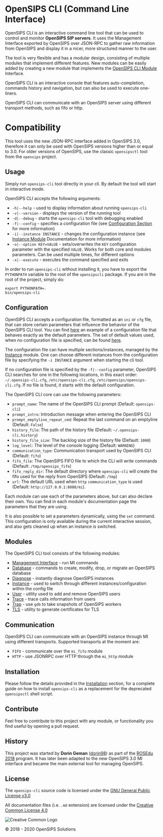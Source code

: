 # OpenSIPS CLI (Command Line Interface)

OpenSIPS CLI is an interactive command line tool that can be used to control
and monitor **OpenSIPS SIP servers**. It uses the Management Interface
exported by OpenSIPS over JSON-RPC to gather raw information from OpenSIPS and
display it in a nicer, more structured manner to the user.

The tool is very flexible and has a modular design, consisting of multiple
modules that implement different features. New modules can be easily added by
creating a new module that implements the [OpenSIPS CLI
Module](opensipscli/module.py) Interface.

OpenSIPS CLI is an interactive console that features auto-completion, commands
history and navigation, but can also be used to execute one-liners.

OpenSIPS CLI can communicate with an OpenSIPS server using different transport
methods, such as fifo or http.

# Compatibility

This tool uses the new JSON-RPC interface added in OpenSIPS 3.0, therefore
it can only be used with OpenSIPS versions higher than or equal to 3.0.  For older
versions of OpenSIPS, use the classic `opensipsctl` tool from the `opensips` project.

## Usage

Simply run `opensips-cli` tool directly in your cli.
By default the tool will start in interactive mode.

OpenSIPS CLI accepts the following arguments:
* `-h|--help` - used to display information about running `opensips-cli`
* `-v|--version` - displays the version of the running tool
* `-d|--debug` - starts the `opensips-cli` tool with debugging enabled
* `-f|--config` - specifies a configuration file (see [Configuration
Section](#configuration) for more information)
* `-i|--instance INSTANCE` - changes the configuration instance (see [Instance
Module](docs/modules/instance.md) Documentation for more information)
* `-o|--option KEY=VALUE` - sets/overwrites the `KEY` configuration parameter
with the specified `VALUE`. Works for both core and modules parameters. Can be
used multiple times, for different options
* `-x|--execute` - executes the command specified and exits

In order to run `opensips-cli` without installing it, you have to export the
`PYTHONPATH` variable to the root of the `opensipscli` package. If you are in
the root of the project, simply do:

```
export PYTHONPATH=.
bin/opensips-cli
```

## Configuration

OpenSIPS CLI accepts a configuration file, formatted as an `ini` or `cfg`
file, that can store certain parameters that influence the behavior of the
OpenSIPS CLI tool. You can find [here](etc/default.cfg) an example of a
configuration file that behaves exactly as the default parameters. The set of
default values used, when no configuration file is specified, can be found
[here](opensipscli/defaults.py).

The configuration file can have multiple sections/instances, managed by the
[Instance](docs/modules/instance.md) module. One can choose different
instances from the configuration file by specifying the `-i INSTANCE` argument
when starting the cli tool.

If no configuration file is specified by the `-f|--config` parameter, OpenSIPS
CLI searches for one in the following locations, in this exact order:
`~/.opensips-cli.cfg`, `/etc/opensips-cli.cfg`, `/etc/opensips/opensips-cli.cfg`. If no file is found, it starts with the default configuration.

The OpenSIPS CLI core can use the following parameters:

* `prompt_name`: The name of the OpenSIPS CLI prompt (Default: `opensips-cli`)
* `prompt_intro`: Introduction message when entering the OpenSIPS CLI
* `prompt_emptyline_repeat_cmd`: Repeat the last command on an emptyline (Default: `False`)
* `history_file`: The path of the history file (Default: `~/.opensips-cli.history`)
* `history_file_size`: The backlog size of the history file (Default: `1000`)
* `log_level`: The level of the console logging (Default: `WARNING`)
* `communication_type`: Communication transport used by OpenSIPS CLI (Default: `fifo`)
* `fifo_file`: The OpenSIPS FIFO file to which the CLI will write commands
(Default: `/tmp/opensips_fifo`)
* `fifo_reply_dir`: The default directory where `opensips-cli` will create the
fifo used for the reply from OpenSIPS (Default: `/tmp`)
* `url`: The default URL used when `http` `communication_type` is used
(Default: `http://127.0.0.1:8888/mi`).

Each module can use each of the parameters above, but can also declare their
own. You can find in each module's documentation page the parameters that they
are using.

It is also possible to set a parameters dynamically, using the `set` command.
This configuration is only available during the current interactive session,
and also gets cleaned up when an instance is switched.

## Modules

The OpenSIPS CLI tool consists of the following modules:
* [Management Interface](docs/modules/mi.md) - run MI commands
* [Database](docs/modules/database.md) - commands to create, modify, drop, or
migrate an OpenSIPS database
* [Diagnose](docs/modules/diagnose.md) - instantly diagnose OpenSIPS instances
* [Instance](docs/modules/instance.md) - used to switch through different
instances/configuration within the config file
* [User](docs/modules/user.md) - utility used to add and remove OpenSIPS users
* [Trace](docs/modules/trace.md) - trace calls information from users
* [Trap](docs/modules/trap.md) - use `gdb` to take snapshots of OpenSIPS workers
* [TLS](docs/modules/tls.md) - utility to generate certificates for TLS

## Communication

OpenSIPS CLI can communicate with an OpenSIPS instance through MI using
different transports. Supported transports at the moment are:
* `FIFO` - communicate over the `mi_fifo` module
* `HTTP` - use JSONRPC over HTTP through the `mi_http` module

## Installation

Please follow the details provided in the
<a href="docs/INSTALLATION.md">Installation</a> section, for a complete guide
on how to install `opensips-cli` as a replacement for the deprecated
`opensipsctl` shell script.

## Contribute

Feel free to contribute to this project with any module, or functionality you
find useful by opening a pull request.

## History

This project was started by **Dorin Geman**
([dorin98](https://github.com/dorin98)) as part of the [ROSEdu
2018](http://soc.rosedu.org/2018/) program. It has later been adapted to the
new OpenSIPS 3.0 MI interface and became the main external tool for managing
OpenSIPS.

## License

<!-- License source -->
[License-GPLv3]: https://www.gnu.org/licenses/gpl-3.0.en.html "GNU GPLv3"
[Logo-CC_BY]: https://i.creativecommons.org/l/by/4.0/88x31.png "Creative Common Logo"
[License-CC_BY]: https://creativecommons.org/licenses/by/4.0/legalcode "Creative Common License"

The `opensips-cli` source code is licensed under the [GNU General Public License v3.0][License-GPLv3]

All documentation files (i.e. `.md` extension) are licensed under the [Creative Common License 4.0][License-CC_BY]

![Creative Common Logo][Logo-CC_BY]

© 2018 - 2020  OpenSIPS Solutions
